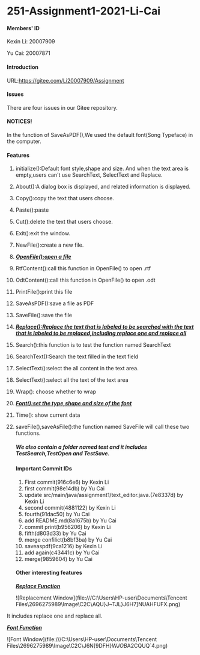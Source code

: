 # 251-Assignment1-2021-Li-Cai

#### Members' ID

Kexin Li: 20007909

Yu Cai: 20007871

#### Introduction

URL:https://gitee.com/Li20007909/Assignment

#### Issues

There are four issues in our Gitee repository.

#### NOTICES!

In the function of SaveAsPDF(),We used the default font(Song Typeface) in the computer.

#### Features

1. initialize():Default font style,shape and size. And when the text area is empty,users can't use SearchText, SelectText and Replace.

2. About():A dialog box is displayed, and related information is displayed.

3. Copy():copy the text that users choose.

4. Paste():paste 

5. Cut():delete the text that users choose.

6. Exit():exit the window.

7. NewFile():create a new file.

8. *<u>**OpenFile():open a file**</u>*

9. RtfContent():call this function in OpenFile() to open .rtf

10. OdtContent():call this function in OpenFile() to open .odt

11. PrintFile():print this file

12. SaveAsPDF():save a file as PDF

13. SaveFile():save the file

14. *<u>**Replace():Replace the text that is labeled to be searched with the text that is labeled to be replaced,including replace one and replace all**</u>*

15. Search():this function is to test the function named SearchText

16. SearchText():Search the text filled in the text field

17. SelectText():select the all content in the text area.

18. SelectText():select all the text of the text area

19. Wrap(): choose whether to wrap

20. <u>***Font():set the type,shape and size of the font***</u>

21. Time(): show current data

22. saveFile(),saveAsFile():the function named SaveFile will call these two functions.

    ##### We also contain a folder named test and it includes TestSearch,TestOpen and TestSave.

    #### Important Commit IDs

    1.  First commit(916c6e6) by Kexin Li
    2.  first commit(98e14db) by Yu Cai
    3.  update src/main/java/assignment1/text_editor.java.(7e8337d) by Kexin Li
    4.  second commit(4881122) by Kexin Li
    5.  fourth(91dac50) by Yu Cai
    6.  add README.md(8a1675b) by Yu Cai
    7.  commit print(b956206) by Kexin Li
    8.  fifth(d803d33) by Yu Cai
    9.  merge confilict(b8bf3ba) by Yu Cai
    10.  saveaspdf(9ca1216) by Kexin Li
    11.  add again(c43441c) by Yu Cai
    12.  merge(9859604) by Yu Cai

    #### Other interesting features

    ***<u>Replace Function</u>***

    ![Replacement Window](file:///C:\Users\HP-user\Documents\Tencent Files\2696275989\Image\C2C\AQU}J~TJL}J6H7]NUAHFUFX.png)

It includes replace one and replace all.

**<u>*Font Function*</u>**

![Font Window](file:///C:\Users\HP-user\Documents\Tencent Files\2696275989\Image\C2C\J6N[9DFH}$WJOB$A2CQUQ`4.png)